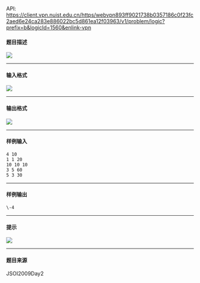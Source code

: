 API: https://client.vpn.nuist.edu.cn/https/webvpn893ff9021738b0357186c0f23fc2aed6e24ca283e886022bc5d861ea12f03963/v1/problem/logic?prefix=b&logicId=1560&enlink-vpn

#### 题目描述

![](../file/1560_0.jpg)

---

#### 输入格式

![](../file/1560_0.jpg)

---

#### 输出格式

![](../file/1560_0.jpg)

---

#### 样例输入
```
4 10
1 1 20
10 10 10
3 5 60
5 3 30

```

---

#### 样例输出
```
\-4
```

---

#### 提示

![](../file/1560_0.jpg)

---

#### 题目来源

JSOI2009Day2